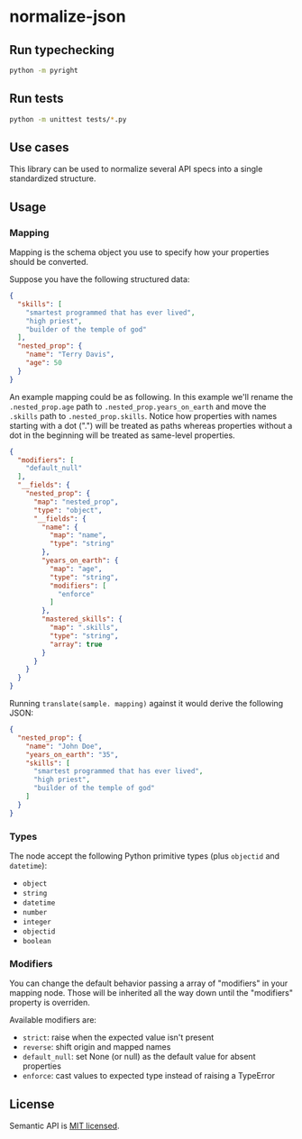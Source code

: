 # normalize-json

## Run typechecking

```sh
python -m pyright
```

## Run tests

```sh
python -m unittest tests/*.py
```

## Use cases

This library can be used to normalize several API specs into a single standardized structure.

## Usage

### Mapping

Mapping is the schema object you use to specify how your properties should be converted.

Suppose you have the following structured data:

```json
{
  "skills": [
    "smartest programmed that has ever lived",
    "high priest",
    "builder of the temple of god"
  ],
  "nested_prop": {
    "name": "Terry Davis",
    "age": 50
  }
}
```

An example mapping could be as following. In this example we'll rename the `.nested_prop.age` path to `.nested_prop.years_on_earth` and move the `.skills` path to `.nested_prop.skills`. Notice how properties with names starting with a dot (".") will be treated as paths whereas properties without a dot in the beginning will be treated as same-level properties.

```json
{
  "modifiers": [
    "default_null"
  ],
  "__fields": {
    "nested_prop": {
      "map": "nested_prop",
      "type": "object",
      "__fields": {
        "name": {
          "map": "name",
          "type": "string"
        },
        "years_on_earth": {
          "map": "age",
          "type": "string",
          "modifiers": [
            "enforce"
          ]
        },
        "mastered_skills": {
          "map": ".skills",
          "type": "string",
          "array": true
        }
      }
    }
  }
}
```

Running `translate(sample. mapping)` against it would derive the following JSON:

```json
{
  "nested_prop": {
    "name": "John Doe",
    "years_on_earth": "35",
    "skills": [
      "smartest programmed that has ever lived",
      "high priest",
      "builder of the temple of god"
    ]
  }
}
```

### Types

The node accept the following Python primitive types (plus `objectid` and `datetime`):

- `object`
- `string`
- `datetime`
- `number`
- `integer`
- `objectid`
- `boolean`

### Modifiers

You can change the default behavior passing a array of "modifiers" in your mapping node. Those will be inherited all the way down until the "modifiers" property is overriden.

Available modifiers are:

- `strict`: raise when the expected value isn't present
- `reverse`: shift origin and mapped names
- `default_null`: set None (or null) as the default value for absent properties
- `enforce`: cast values to expected type instead of raising a TypeError

## License

Semantic API is [MIT licensed](https://github.com/capsulbrasil/normalize-json/tree/master/LICENSE).
